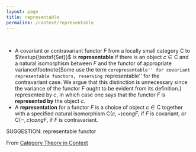 ```yaml
---
layout: page
title: representable
permalink: /context/representable
---
```

$\quad$

-  A covariant or contravariant functor $F$ from a locally small category $\mathsf{C}$ to $\textup{\textsf{Set}}$ is **representable** if there is an object $c \in \mathsf{C}$ and a natural isomorphism between $F$  and the functor of appropriate variance\footnote{Some use the term ``corepresentable'' for covariant representable functors, reserving ``representable'' for the contravariant case. We argue that this distinction is unnecessary since the variance of the functor $F$ ought to be evident from its definition.} represented by $c$, in which case one says that the functor $F$ is **represented by** the object $c$.
-  A **representation** for a functor $F$ is a choice of object $c \in \mathsf{C}$ together with a specified natural isomorphism $\mathsf{C}(c,-) \mathrm{co}ng F$, if $F$ is covariant, or $\mathsf{C}(-,c)\mathrm{co}ng F$, if $F$ is contravariant.



SUGGESTION: representable functor

From [Category Theory in Context](https://mathgloss.github.io/MathGloss/context.html)